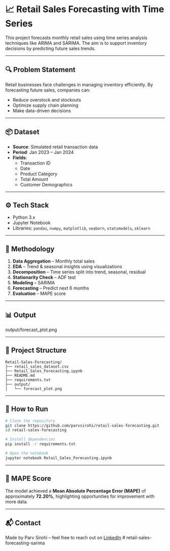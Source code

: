 # 📈 Retail Sales Forecasting with Time Series

This project forecasts monthly retail sales using time series analysis techniques like ARIMA and SARIMA. The aim is to support inventory decisions by predicting future sales trends.

---

## 🔍 Problem Statement

Retail businesses face challenges in managing inventory efficiently. By forecasting future sales, companies can:
- Reduce overstock and stockouts
- Optimize supply chain planning
- Make data-driven decisions

---

## 📦 Dataset

- **Source**: Simulated retail transaction data
- **Period**: Jan 2023 – Jan 2024
- **Fields**:
  - Transaction ID
  - Date
  - Product Category
  - Total Amount
  - Customer Demographics

---

## ⚙️ Tech Stack

- Python 3.x
- Jupyter Notebook
- Libraries: `pandas`, `numpy`, `matplotlib`, `seaborn`, `statsmodels`, `sklearn`

---

## 🧠 Methodology

1. **Data Aggregation** – Monthly total sales
2. **EDA** – Trend & seasonal insights using visualizations
3. **Decomposition** – Time series split into trend, seasonal, residual
4. **Stationarity Check** – ADF test
5. **Modeling** – SARIMA
6. **Forecasting** – Predict next 6 months
7. **Evaluation** – MAPE score

---

## 📊 Output

output/forecast_plot.png

---

## 📁 Project Structure

```
Retail-Sales-Forecasting/
├── retail_sales_dataset.csv
├── Retail_Sales_Forecasting.ipynb
├── README.md
├── requirements.txt
├── output/
│   └── forecast_plot.png
```

---

## 🚀 How to Run

```bash
# Clone the repository
git clone https://github.com/parvsirohi/retail-sales-forecasting.git
cd retail-sales-forecasting

# Install dependencies
pip install -r requirements.txt

# Open the notebook
jupyter notebook Retail_Sales_Forecasting.ipynb
```

---

## 📌 MAPE Score

The model achieved a **Mean Absolute Percentage Error (MAPE)** of approximately **72.20%**, highlighting opportunities for improvement with more data.

---

## 📬 Contact

Made by Parv Sirohi – feel free to reach out on [LinkedIn](www.linkedin.com/in/parv-sirohi-)
#   r e t a i l - s a l e s - f o r e c a s t i n g - s a r i m a  
 